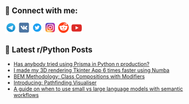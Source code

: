 ## 🔎 Connect with me:
[<img src="https://github.com/bullbesh/bullbesh/blob/main/images/Telegram.png" width="32" height="32" />](https://t.me/bullbesh)
[<img src="https://github.com/bullbesh/bullbesh/blob/main/images/VK.png" width="32" height="32" />](https://vk.com/bullbesh)
[<img src="https://github.com/bullbesh/bullbesh/blob/main/images/Twitter.png" width="32" height="32" />](https://twitter.com/bullbesh1)
[<img src="https://github.com/bullbesh/bullbesh/blob/main/images/Instagram.png" width="32" height="32" />](https://www.instagram.com/bullbesh)
[<img src="https://github.com/bullbesh/bullbesh/blob/main/images/Reddit.png" width="32" height="32" />](https://www.reddit.com/user/bullbesh)
[<img src="https://github.com/bullbesh/bullbesh/blob/main/images/YouTube.png" width="32" height="32" />](https://www.youtube.com/channel/UCtfjRs6uzgq5mfm8S06WTcg)

## 📕 Latest r/Python Posts
<!-- BLOG-POST-LIST:START -->
- [Has anybody tried using Prisma in Python n production?](https://www.reddit.com/r/Python/comments/10uknhi/has_anybody_tried_using_prisma_in_python_n/)
- [I made my 3D rendering Tkinter App 6 times faster using Numba](https://www.reddit.com/r/Python/comments/10ujx9y/i_made_my_3d_rendering_tkinter_app_6_times_faster/)
- [BEM Methodology: Class Compositions with Modifiers](https://www.reddit.com/r/Python/comments/10ujqjd/bem_methodology_class_compositions_with_modifiers/)
- [Introducing: Pathfinding Visualiser](https://www.reddit.com/r/Python/comments/10uizo6/introducing_pathfinding_visualiser/)
- [A guide on when to use small vs large language models with semantic workflows](https://www.reddit.com/r/Python/comments/10uia4r/a_guide_on_when_to_use_small_vs_large_language/)
<!-- BLOG-POST-LIST:END -->
